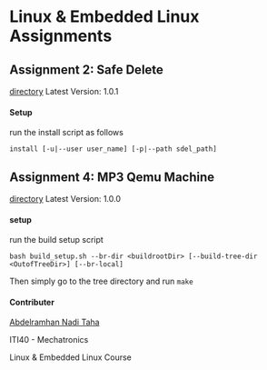 # Linux & Embedded Linux Assignments

## Assignment 2: Safe Delete
[directory](./safe_delete)
Latest Version: 1.0.1

#### Setup	

run the install script as follows
```
install [-u|--user user_name] [-p|--path sdel_path]
```

## Assignment 4: MP3 Qemu Machine
[directory](./mp3_machine)
Latest Version: 1.0.0

#### setup
run the build setup script
```
bash build_setup.sh --br-dir <buildrootDir> [--build-tree-dir <OutofTreeDir>] [--br-local]
```
Then simply go to the tree directory and run `make`

#### Contributer
[Abdelramhan Nadi Taha](abdurrahman.naddie@gmail.com)

ITI40 - Mechatronics

Linux & Embedded Linux Course
